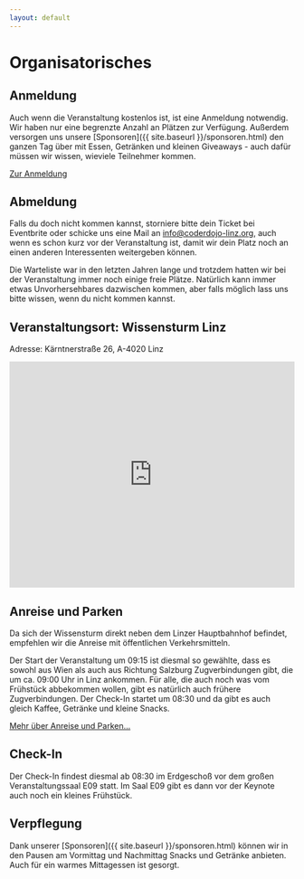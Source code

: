 ```yaml
---
layout: default
---
```


# Organisatorisches

## Anmeldung

Auch wenn die Veranstaltung kostenlos ist, ist eine Anmeldung notwendig. Wir haben nur eine begrenzte Anzahl an Plätzen zur Verfügung. Außerdem versorgen uns unsere [Sponsoren]({{ site.baseurl }}/sponsoren.html) den ganzen Tag über mit Essen, Getränken und kleinen Giveaways - auch dafür müssen wir wissen, wieviele Teilnehmer kommen.

<p class="text-center">
    <a class="btn btn-primary btn-lg" href="https://www.eventbrite.de/e/global-azure-bootcamp-austria-2018-tickets-41621435835"
        role="button">
        Zur Anmeldung
    </a>
</p>

## Abmeldung

Falls du doch nicht kommen kannst, storniere bitte dein Ticket bei Eventbrite oder schicke uns eine Mail an [info@coderdojo-linz.org](mailto:info@coderdojo-linz.org), auch wenn es schon kurz vor der Veranstaltung ist, damit wir dein Platz noch an einen anderen Interessenten weitergeben können. 

Die Warteliste war in den letzten Jahren lange und trotzdem hatten wir bei der Veranstaltung immer noch einige freie Plätze. Natürlich kann immer etwas Unvorhersehbares dazwischen kommen, aber falls möglich lass uns bitte wissen, wenn du nicht kommen kannst.

## Veranstaltungsort: Wissensturm Linz

Adresse: Kärntnerstraße 26, A-4020 Linz

<iframe src="https://www.google.com/maps/embed?pb=!1m18!1m12!1m3!1d2654.627600590597!2d14.286188215478958!3d48.29077984845738!2m3!1f0!2f0!3f0!3m2!1i1024!2i768!4f13.1!3m3!1m2!1s0x477397bd61b10041%3A0x3bb22d05774c1bc6!2sWissensturm+-+Volkshochschule+und+Stadtbibliothek+Linz!5e0!3m2!1sde!2sat!4v1486288106068" width="100%" height="400" frameborder="0" style="border:0" allowfullscreen></iframe>

## Anreise und Parken

Da sich der Wissensturm direkt neben dem Linzer Hauptbahnhof befindet, empfehlen wir die Anreise mit öffentlichen Verkehrsmitteln.

Der Start der Veranstaltung um 09:15 ist diesmal so gewählte, dass es sowohl aus Wien als auch aus Richtung Salzburg Zugverbindungen gibt, die um ca. 09:00 Uhr in Linz ankommen. Für alle, die auch noch was vom Frühstück abbekommen wollen, gibt es natürlich auch frühere Zugverbindungen. Der Check-In startet um 08:30 und da gibt es auch gleich Kaffee, Getränke und kleine Snacks.

[Mehr über Anreise und Parken...](http://www.linz.at/wissensturm/anreise.asp)<br/>

## Check-In

Der Check-In findest diesmal ab 08:30 im Erdgeschoß vor dem großen Veranstaltungssaal E09 statt. Im Saal E09 gibt es dann vor der Keynote auch noch ein kleines Frühstück.

## Verpflegung

Dank unserer [Sponsoren]({{ site.baseurl }}/sponsoren.html) können wir in den Pausen am Vormittag und Nachmittag Snacks und Getränke anbieten. Auch für ein warmes Mittagessen ist gesorgt.

